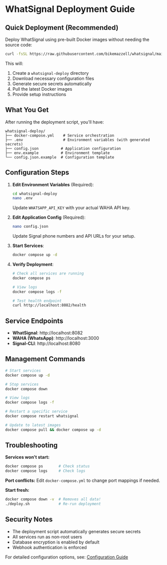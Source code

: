 # WhatSignal Deployment Guide

## Quick Deployment (Recommended)

Deploy WhatSignal using pre-built Docker images without needing the source code:

```bash
curl -fsSL https://raw.githubusercontent.com/bikemazzell/whatsignal/main/deploy.sh | bash
```

This will:
1. Create a `whatsignal-deploy` directory
2. Download necessary configuration files
3. Generate secure secrets automatically
4. Pull the latest Docker images
5. Provide setup instructions

## What You Get

After running the deployment script, you'll have:

```
whatsignal-deploy/
├── docker-compose.yml    # Service orchestration
├── .env                  # Environment variables (with generated secrets)
├── config.json          # Application configuration
├── env.example          # Environment template
└── config.json.example  # Configuration template
```

## Configuration Steps

1. **Edit Environment Variables** (Required):
   ```bash
   cd whatsignal-deploy
   nano .env
   ```
   Update `WHATSAPP_API_KEY` with your actual WAHA API key.

2. **Edit Application Config** (Required):
   ```bash
   nano config.json
   ```
   Update Signal phone numbers and API URLs for your setup.

3. **Start Services**:
   ```bash
   docker compose up -d
   ```

4. **Verify Deployment**:
   ```bash
   # Check all services are running
   docker compose ps
   
   # View logs
   docker compose logs -f
   
   # Test health endpoint
   curl http://localhost:8082/health
   ```

## Service Endpoints

- **WhatSignal**: http://localhost:8082
- **WAHA (WhatsApp)**: http://localhost:3000
- **Signal-CLI**: http://localhost:8080

## Management Commands

```bash
# Start services
docker compose up -d

# Stop services
docker compose down

# View logs
docker compose logs -f

# Restart a specific service
docker compose restart whatsignal

# Update to latest images
docker compose pull && docker compose up -d
```

## Troubleshooting

**Services won't start:**
```bash
docker compose ps       # Check status
docker compose logs     # Check logs
```

**Port conflicts:**
Edit `docker-compose.yml` to change port mappings if needed.

**Start fresh:**
```bash
docker compose down -v  # Removes all data!
./deploy.sh             # Re-run deployment
```

## Security Notes

- The deployment script automatically generates secure secrets
- All services run as non-root users
- Database encryption is enabled by default
- Webhook authentication is enforced

For detailed configuration options, see: [Configuration Guide](https://github.com/bikemazzell/whatsignal/blob/main/docs/configuration.md)